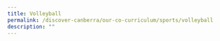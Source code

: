 ```yaml
---
title: Volleyball
permalink: /discover-canberra/our-co-curriculum/sports/volleyball
description: ""
---
```

